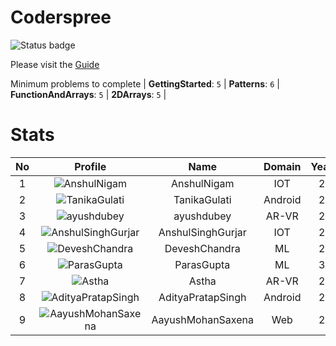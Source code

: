 
Coderspree
==========


![Status badge](https://github.com/InnogeeksOrganization/coderspree/actions/workflows/checkSubmission.yml/badge.svg)  


Please visit the [Guide](./Guide/README.md)  


Minimum problems to complete | **GettingStarted**: `5` | **Patterns**: `6` | **FunctionAndArrays**: `5` | **2DArrays**: 
`5` |   

# Stats
  

|No|Profile|Name|Domain|Year|Solved|
| :---: | :---: | :---: | :---: | :---: | :---: |
|1|![AnshulNigam](https://avatars.githubusercontent.com/u/74321084?v=4&s=100)|AnshulNigam|IOT|2|58|
|2|![TanikaGulati](https://avatars.githubusercontent.com/u/84376218?v=4&s=100)|TanikaGulati|Android|2|51|
|3|![ayushdubey](https://avatars.githubusercontent.com/u/33064931?v=4&s=100)|ayushdubey|AR-VR|2|49|
|4|![AnshulSinghGurjar](https://avatars.githubusercontent.com/u/90499262?v=4&s=100)|AnshulSinghGurjar|IOT|2|47|
|5|![DeveshChandra](https://avatars.githubusercontent.com/u/82612473?v=4&s=100)|DeveshChandra|ML|2|39|
|6|![ParasGupta](https://avatars.githubusercontent.com/u/84376218?v=4&s=100)|ParasGupta|ML|3|31|
|7|![Astha](https://avatars.githubusercontent.com/u/78898085?v=4&s=100)|Astha|AR-VR|2|29|
|8|![AdityaPratapSingh](https://avatars.githubusercontent.com/u/84376218?v=4&s=100)|AdityaPratapSingh|Android|2|29|
|9|![AayushMohanSaxena](https://avatars.githubusercontent.com/u/84376218?v=4&s=100)|AayushMohanSaxena|Web|2|28|
